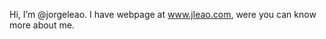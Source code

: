 <span style="font-size=2em">Hi, I’m @jorgeleao. I have webpage at www.jleao.com, were you can know more about me.</span>
